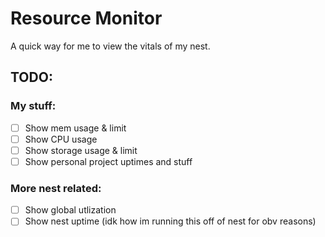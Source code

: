 # Resource Monitor

A quick way for me to view the vitals of my nest.

## TODO:
### My stuff:
- [ ] Show mem usage & limit
- [ ] Show CPU usage
- [ ] Show storage usage & limit
- [ ] Show personal project uptimes and stuff

### More nest related:
- [ ] Show global utlization
- [ ] Show nest uptime (idk how im running this off of nest for obv reasons)
